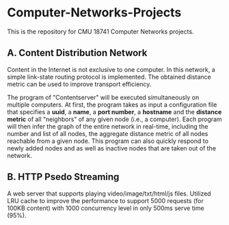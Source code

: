 # Computer-Networks-Projects
This is the repository for CMU 18741 Computer Networks projects. 

## A. Content Distribution Network
Content in the Internet is not exclusive to one computer. In this network, a simple link-state routing protocol is implemented. The obtained distance metric can be used to improve transport efficiency.

The program of "Contentserver" will be executed simultaneously on multiple computers. At first, the program takes as input a configuration file that specifies a **uuid**, a **name**, a **port number**, a **hostname** and the **distance metric** of all “neighbors” of any given node (i.e., a computer). Each program will then infer the graph of the entire network in real-time, including the number and list of all nodes, the aggregate distance metric of all nodes reachable from a given node. This program can also quickly respond to newly added nodes and as well as inactive nodes that are taken out of the network.

## B. HTTP Psedo Streaming
A web server that supports playing video/image/txt/html/js files. Utilized LRU cache to improve the performance to support 5000 requests (for 100KB content) with 1000 concurrency level in only 500ms serve time (95%). 


